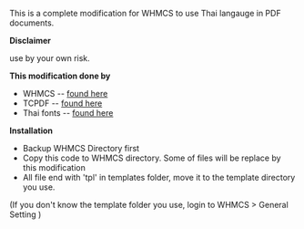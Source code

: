 This is a complete modification for WHMCS to use Thai langauge in PDF documents.  

**Disclaimer**

use by your own risk.

**This modification done by**

* WHMCS -- [found here](http://www.whmcs.com/)
* TCPDF -- [found here](http://www.tcpdf.org/)
* Thai fonts -- [found here](http://www.f0nt.com/release/arundina-by-sipa/)

**Installation**

* Backup WHMCS Directory first
* Copy this code to WHMCS directory. Some of files will be replace by this modification
* All file end with 'tpl' in templates folder, move it to the template directory you use.

(If you don't know the template folder you use, login to WHMCS > General Setting )

